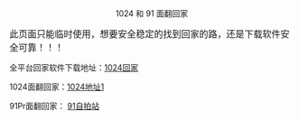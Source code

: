 <center>1024 和 91 面翻回家</center>


<font face="黑体" size=3>此页面只能临时使用，想要安全稳定的找到回家的路，还是下载软件安全可靠！！！</font>

全平台回家软件下载地址：<a href="https://1024shen.com/archives/533">1024回家</a>

1024面翻回家：<a href="https://cl.do56.xyz/index.php?u=585126&ext=26a4d">1024地址1</a> 

91Pr面翻回家： <a href="https://f1113.wonderfulday27.live/index.php">91自拍站</a>	


